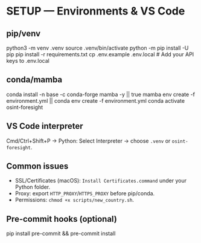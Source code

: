 # SETUP — Environments & VS Code

## pip/venv
python3 -m venv .venv
source .venv/bin/activate
python -m pip install -U pip
pip install -r requirements.txt
cp .env.example .env.local  # Add your API keys to .env.local

## conda/mamba
conda install -n base -c conda-forge mamba -y || true
mamba env create -f environment.yml || conda env create -f environment.yml
conda activate osint-foresight

## VS Code interpreter
Cmd/Ctrl+Shift+P → Python: Select Interpreter → choose `.venv` or `osint-foresight`.

## Common issues
- SSL/Certificates (macOS): `Install Certificates.command` under your Python folder.
- Proxy: export `HTTP_PROXY`/`HTTPS_PROXY` before pip/conda.
- Permissions: `chmod +x scripts/new_country.sh`.

## Pre-commit hooks (optional)
pip install pre-commit && pre-commit install